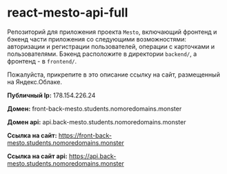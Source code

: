 # react-mesto-api-full
Репозиторий для приложения проекта `Mesto`, включающий фронтенд и бэкенд части приложения со следующими возможностями: авторизации и регистрации пользователей, операции с карточками и пользователями. Бэкенд расположите в директории `backend/`, а фронтенд - в `frontend/`. 
  
Пожалуйста, прикрепите в это описание ссылку на сайт, размещенный на Яндекс.Облаке.

**Публичный Ip:** 178.154.226.24

**Домен:** front-back-mesto.students.nomoredomains.monster

**Домен api:** api.back-mesto.students.nomoredomains.monster

**Ссылка на сайт:** https://front-back-mesto.students.nomoredomains.monster

**Ссылка на сайт api:** https://api.back-mesto.students.nomoredomains.monster